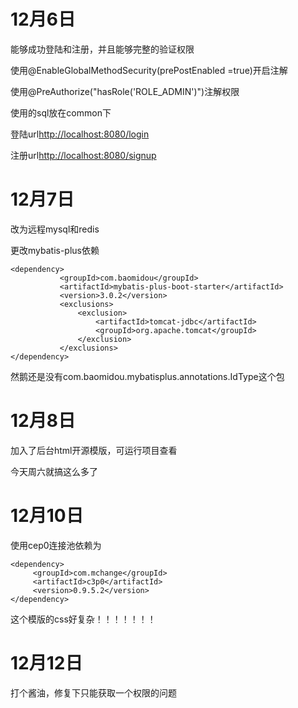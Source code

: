 <h1>12月6日</h1>
<p>能够成功登陆和注册，并且能够完整的验证权限</p>
<p>使用@EnableGlobalMethodSecurity(prePostEnabled =true)开启注解</p>
<p>使用@PreAuthorize("hasRole('ROLE_ADMIN')")注解权限</p>
<p>使用的sql放在common下</p>
<p>登陆url<a href="http://localhost:8080/login">http://localhost:8080/login</a></p>
<p>注册url<a href="http://localhost:8080/signup">http://localhost:8080/signup</a></p> 
<h1>12月7日</h1>
<p>改为远程mysql和redis</p>
<p>更改mybatis-plus依赖</p>

 ```
<dependency>
            <groupId>com.baomidou</groupId>
            <artifactId>mybatis-plus-boot-starter</artifactId>
            <version>3.0.2</version>
            <exclusions>
                <exclusion>
                    <artifactId>tomcat-jdbc</artifactId>
                    <groupId>org.apache.tomcat</groupId>
                </exclusion>
            </exclusions>
 </dependency>
 ```
 <p>然鹅还是没有com.baomidou.mybatisplus.annotations.IdType这个包</p>
 
 <h1>12月8日</h1>
 <p>加入了后台html开源模版，可运行项目查看</p>
 <p>今天周六就搞这么多了</p>
<h1>12月10日</h1>
<p>使用cep0连接池依赖为</p>

```
<dependency>
     <groupId>com.mchange</groupId>
     <artifactId>c3p0</artifactId>
     <version>0.9.5.2</version>
</dependency>
```
<p>这个模版的css好复杂！！！！！！！</p>
<h1>12月12日</h1>
<p>打个酱油，修复下只能获取一个权限的问题</p>
